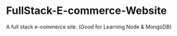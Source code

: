 # FullStack-E-commerce-Website

A full stack e-commerce site. (Good for Learning Node &amp; MongoDB)
